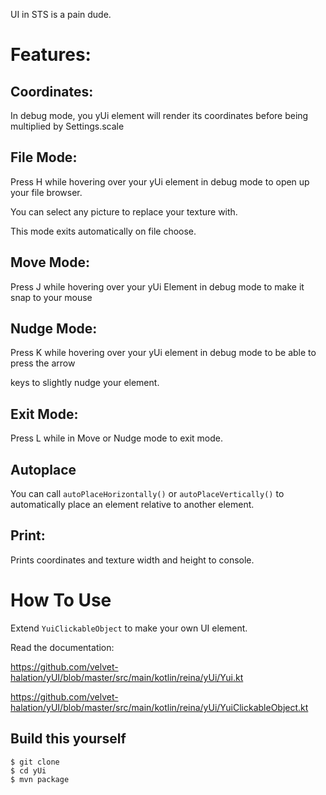 UI in STS is a pain dude.

# Features:

 ## Coordinates:
 
  In debug mode, you yUi element will render its coordinates before being multiplied by Settings.scale
  
 ## File Mode:
 
  Press H while hovering over your yUi element in debug mode to open up your file browser.
  
  You can select any picture to replace your texture with.
  
  This mode exits automatically on file choose.
  
 ## Move Mode:
 
  Press J while hovering over your yUi Element in debug mode to make it snap to your mouse
  
 ## Nudge Mode:
 
  Press K while hovering over your yUi element in debug mode to be able to press the arrow
  
  keys to slightly nudge your element.
  
 ## Exit Mode:
 
  Press L while in Move or Nudge mode to exit mode.
  
 ## Autoplace
 
  You can call `autoPlaceHorizontally()` or `autoPlaceVertically()` to automatically place an element relative to another element.
 ## Print:
 
  Prints coordinates and texture width and height to console.


# How To Use

Extend `YuiClickableObject` to make your own UI element. 

Read the documentation:

https://github.com/velvet-halation/yUI/blob/master/src/main/kotlin/reina/yUi/Yui.kt

https://github.com/velvet-halation/yUI/blob/master/src/main/kotlin/reina/yUi/YuiClickableObject.kt

## Build this yourself
```
$ git clone
$ cd yUi
$ mvn package
```

